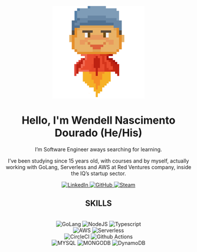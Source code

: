 <div id="header" align="center">
  <img src="/images/me.gif" width="250"/>
</div>
<h1 align="center">Hello, I'm Wendell Nascimento Dourado (He/His) </h1>


<div align="center">
  <p>I’m Software Engineer aways searching for learning.</p>
  <p>
  I’ve been studying since 15 years old, with courses and by myself, actually working with GoLang, Serverless and AWS at Red Ventures company, inside the IQ’s startup sector.
  </p>
</div>


<div align="center" id="badges">
  <a href="https://www.linkedin.com/in/wendell-nascimento-dourado-0760a3202">
    <img src="https://img.shields.io/badge/LinkedIn-blue?style=for-the-badge&logo=linkedin&logoColor=white" alt="LinkedIn"/>
  </a>
  <a href="https://github.com/wendellnd">
    <img src="https://img.shields.io/badge/GitHub-100000?style=for-the-badge&logo=github&logoColor=white" alt="GitHub"/>
  </a>
  <a href="https://steamcommunity.com/id/WendellND/">
    <img src="https://img.shields.io/badge/Steam-296cd7?style=for-the-badge&logo=steam&logoColor=white" alt="Steam"/>
  </a>
</div>


<h2 align="center">SKILLS</h2>
<div align="center" id="skills">
  <br/>
  <img src="https://img.shields.io/badge/Golang-blue?style=for-the-badge&logo=go&logoColor=white" alt="GoLang"/>
  <img src="https://img.shields.io/badge/NodeJS-green?style=for-the-badge&logo=node.js&logoColor=white" alt="NodeJS"/>
  <img src="https://img.shields.io/badge/typescript-blue?style=for-the-badge&logo=typescript&logoColor=white" alt="Typescript"/>
  <br/>
  <img src="https://img.shields.io/badge/AMAZON%20AWS-orange?style=for-the-badge&logo=Amazon-AWS&logoColor=white" alt="AWS"/>
  <img src="https://img.shields.io/badge/Serverless-red?style=for-the-badge&logo=serverless&logoColor=white" alt="Serverless"/>
  <br/>
  <img src="https://img.shields.io/badge/CircleCI-gray?style=for-the-badge&logo=circleci&logoColor=white" alt="CircleCI"/>
  <img src="https://img.shields.io/badge/github%20actions-blue?style=for-the-badge&logo=githubactions&logoColor=white" alt="Github Actions"/>
  <br/>
  <img src="https://img.shields.io/badge/MySQL-blue?style=for-the-badge&logo=mysql&logoColor=white" alt="MYSQL"/>
  <img src="https://img.shields.io/badge/MongoDB-green?style=for-the-badge&logo=mongodb&logoColor=white" alt="MONGODB"/>
  <img src="https://img.shields.io/badge/DynamoDB-blue?style=for-the-badge&logo=amazondynamodb&logoColor=white" alt="DynamoDB"/>
</div>
